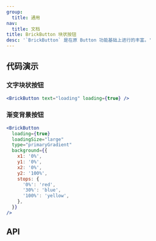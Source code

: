 ```yaml
---
group:
  title: 通用
nav:
  title: 文档
title: BrickButton 块状按钮
desc: '`BrickButton` 是在原 Button 功能基础上进行的丰富。'
---
```


## 代码演示

### 文字块状按钮

```jsx
<BrickButton text="loading" loading={true} />
```

### 渐变背景按钮

```jsx
<BrickButton
  loading={true}
  loadingSize="large"
  type="primaryGradient"
  background={{
    x1: '0%',
    y1: '0%',
    x2: '0%',
    y2: '100%',
    stops: {
      '0%': 'red',
      '30%': 'blue',
      '100%': 'yellow',
    },
  }}
/>
```

## API

<API name="BrickButtonProps"></API>
